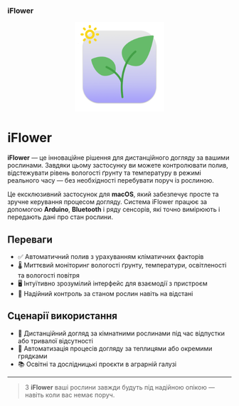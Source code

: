 ### iFlower

<div align="center">
  <picture>
    <source media="(prefers-color-scheme: dark)" srcset="https://github.com/AndriiBash/IFlower/blob/main/mainIcon.png">
    <img src="https://github.com/AndriiBash/IFlower/blob/main/mainIcon.png" alt="Gradify start" height="200">
  </picture>
</div>


# iFlower

**iFlower** — це інноваційне рішення для дистанційного догляду за вашими рослинами. Завдяки цьому застосунку ви можете контролювати полив, відстежувати рівень вологості ґрунту та температуру в режимі реального часу — без необхідності перебувати поруч із рослиною.

Це ексклюзивний застосунок для **macOS**, який забезпечує просте та зручне керування процесом догляду. Система iFlower працює за допомогою **Arduino**, **Bluetooth** і ряду сенсорів, які точно вимірюють і передають дані про стан рослини.

## Переваги

- ✅ Автоматичний полив з урахуванням кліматичних факторів
- 🌡️ Миттєвий моніторинг вологості ґрунту, температури, освітленості та вологості повітря
- 🖥️ Інтуїтивно зрозумілий інтерфейс для взаємодії з пристроєм
- 📶 Надійний контроль за станом рослин навіть на відстані

## Сценарії використання

- 🌿 Дистанційний догляд за кімнатними рослинами під час відпустки або тривалої відсутності
- 🌱 Автоматизація процесів догляду за теплицями або окремими грядками
- 📚 Освітні та дослідницькі проєкти в аграрній галузі

---

> З **iFlower** ваші рослини завжди будуть під надійною опікою — навіть коли вас немає поруч.
